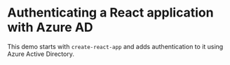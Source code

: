 # Authenticating a React application with Azure AD 

This demo starts with `create-react-app` and adds authentication to it using Azure Active Directory.
